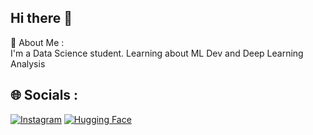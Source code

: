 ## Hi there 👋
💫 About Me : <br>
I'm a Data Science student. 
Learning about ML Dev and Deep Learning Analysis

## 🌐 Socials :
[![Instagram](https://img.shields.io/badge/Instagram-%230077B5.svg?logo=Instagram&logoColor=Yellow)](https://www.instagram.com/neipane_nesinopu/)
[![Hugging Face](https://img.shields.io/badge/Huggingface-%230077B5.svg?logo=Huggingface&logoColor=Red)](https://huggingface.co/harfely12/)

